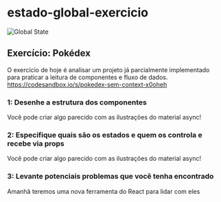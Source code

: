 # estado-global-exercicio

![Global State](https://user-images.githubusercontent.com/92114917/204879348-cd0c00e6-6efa-4c38-a4bb-f29d32c21c19.png)

## Exercício: Pokédex
O exercício de hoje é analisar um projeto já parcialmente implementado para praticar a leitura de componentes e fluxo de dados.
https://codesandbox.io/s/pokedex-sem-context-x0oheh

### 1: Desenhe a estrutura dos componentes
Você pode criar algo parecido com as ilustrações do material async!

### 2: Especifique quais são os estados e quem os controla e recebe via props
Você pode criar algo parecido com as ilustrações do material async!

### 3: Levante potenciais problemas que você tenha encontrado
Amanhã teremos uma nova ferramenta do React para lidar com eles


